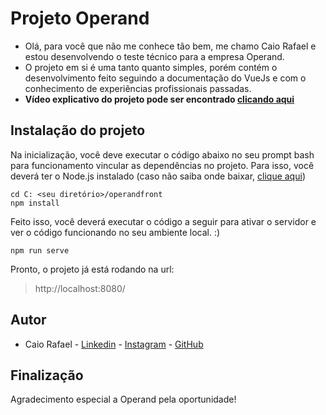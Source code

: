 # Projeto Operand

- Olá, para você que não me conhece tão bem, me chamo Caio Rafael e estou desenvolvendo o teste técnico para a empresa Operand.
- O projeto em si é uma tanto quanto simples, porém contém o desenvolvimento feito seguindo a documentação do VueJs e com o conhecimento de experiências profissionais passadas.
- **Vídeo explicativo do projeto pode ser encontrado [clicando aqui](https://photos.app.goo.gl/B7QsMGj6EDZVQj1d9)**

## Instalação do projeto

Na inicialização, você deve executar o código abaixo no seu prompt bash para funcionamento vincular as dependências no projeto. Para isso, você deverá ter o Node.js instalado (caso não saiba onde baixar, [clique aqui](https://nodejs.org/en/download/))
```
cd C: <seu diretório>/operandfront
npm install
```
Feito isso, você deverá executar o código a seguir para ativar o servidor e ver o código funcionando no seu ambiente local. :)
```
npm run serve
```
Pronto, o projeto já está rodando na url:
> http://localhost:8080/

## Autor
- Caio Rafael - [Linkedin](https://www.linkedin.com/in/caio-rafael-gabardo-6b6669163/) - [Instagram](https://www.instagram.com/kaioso20/) - [GitHub](https://github.com/kaioso20)

## Finalização

Agradecimento especial a Operand pela oportunidade!